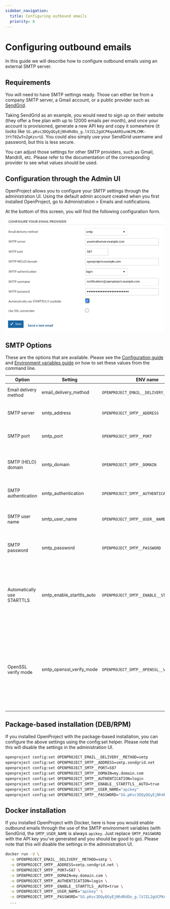 ```yaml
---
sidebar_navigation:
  title: Configuring outbound emails
  priority: 8
---
```


# Configuring outbound emails

In this guide we will describe how to configure outbound emails using an external SMTP server.

## Requirements

You will need to have SMTP settings ready. Those can either be from a company SMTP server, a Gmail account, or a public provider such as
[SendGrid](https://www.sendgrid.com/).

Taking SendGrid as an example, you would need to sign up on their website (they
offer a free plan with up to 12000 emails per month), and once your account is
provisioned, generate a new API key and copy it somewhere (it looks like
`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`). You
could also simply use your SendGrid username and password, but this is less
secure.

You can adjust those settings for other SMTP providers, such as Gmail,
Mandrill, etc. Please refer to the documentation of the corresponding provider
to see what values should be used.



## Configuration through the Admin UI

OpenProject allows you to configure your SMTP settings through the administration UI. Using the default admin account created when you first installed OpenProject, go to Administration > Emails and notifications.

At the bottom of this screen, you will find the following configuration form.

![smtp](smtp.png)

## SMTP Options

These are the options that are available. Please see the [Configuration guide](../) and [Environment variables guide](../environment) on how to set these values from the command line.

| Option                     | Setting                   | ENV name                                   | Description                                                  |
| -------------------------- | ------------------------- | ------------------------------------------ | ------------------------------------------------------------ |
| Email delivery method      | email_delivery_method     | `OPENPROJECT_EMAIL__DELIVERY__METHOD`      | email delivery method to be used (smtp, sendmail)            |
| SMTP server                | smtp_address              | `OPENPROJECT_SMTP__ADDRESS`                | Your email SMTP server host name, for example: `smtp.example.net` |
| SMTP port                  | smtp_port                 | `OPENPROJECT_SMTP__PORT`                   | SMTP server port. Common options are `25` (plain) and `587` (SSL/TLS). |
| SMTP (HELO) domain         | smtp_domain               | `OPENPROJECT_SMTP__DOMAIN`                 | Fully-qualified domain name of the SMTP client. This commonly will be the host name of the OpenProject server. |
| SMTP authentication        | smtp_authentication       | `OPENPROJECT_SMTP__AUTHENTICATION`         | Authentication method, possible values: `none`,  `plain`, `login`, `cram_md5` |
| SMTP user name             | smtp_user_name            | `OPENPROJECT_SMTP__USER__NAME`             | User name for authentication against the SMTP server (when authentication is required) |
| SMTP password              | smtp_password             | `OPENPROJECT_SMTP__PASSWORD`               | Password for authentication against the SMTP server (when authentication is required) |
| Automatically use STARTTLS | smtp_enable_starttls_auto | `OPENPROJECT_SMTP__ENABLE__STARTTLS__AUTO` | You can enable or disable STARTTLS here in case it doesn't work. Make sure you don't login to a SMTP server over a public network when using this. Recommended to leave this on if your server supports it. Possible values: true / false |
| OpenSSL verify mode        | smtp_openssl_verify_mode  | `OPENPROJECT_SMTP__OPENSSL__VERIFY__MODE`  | Define how the SMTP server certificate is validated. Make sure you don't just disable verification here unless both, OpenProject and SMTP servers are on a private network. Possible values: `none`, `peer`, `client_once` or `fail_if_no_peer_cert`.<br />Note: This setting can only be set through ENV/settings |



## Package-based installation (DEB/RPM)

If you installed OpenProject with the package-based installation, you can configure the above settings using the config:set helper. Please note that this will disable the settings in the administration UI.

```bash
openproject config:set OPENPROJECT_EMAIL__DELIVERY__METHOD=smtp
openproject config:set OPENPROJECT_SMTP__ADDRESS=smtp.sendgrid.net
openproject config:set OPENPROJECT_SMTP__PORT=587
openproject config:set OPENPROJECT_SMTP__DOMAIN=my.domain.com
openproject config:set OPENPROJECT_SMTP__AUTHENTICATION=login
openproject config:set OPENPROJECT_SMTP__ENABLE__STARTTLS__AUTO=true
openproject config:set OPENPROJECT_SMTP__USER_NAME="apikey"
openproject config:set OPENPROJECT_SMTP__PASSWORD="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"
```



## Docker installation

If you installed OpenProject with Docker, here is how you would enable outbound emails through the use of the SMTP environment variables (with SendGrid, the `SMTP_USER_NAME` is always `apikey`. Just replace `SMTP_PASSWORD` with the API key you've generated and you should be good to
go). Please note that this will disable the settings in the administration UI.

```bash
docker run -d \
  -e OPENPROJECT_EMAIL__DELIVERY__METHOD=smtp \
  -e OPENPROJECT_SMTP__ADDRESS=smtp.sendgrid.net \
  -e OPENPROJECT_SMTP__PORT=587 \
  -e OPENPROJECT_SMTP__DOMAIN=my.domain.com \
  -e OPENPROJECT_SMTP__AUTHENTICATION=login \
  -e OPENPROJECT_SMTP__ENABLE__STARTTLS__AUTO=true \
  -e OPENPROJECT_SMTP__USER_NAME="apikey" \
  -e OPENPROJECT_SMTP__PASSWORD="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" \
  ...
```
